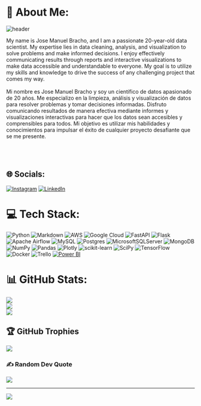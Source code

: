 # 💫 About Me:
![header](https://capsule-render.vercel.app/api?type=waving&height=300&section=header&text=👋%20Hello,%20I'm%20Jose&fontSize=50&&color=5:62a8ea,15:92a8d1,100:0d1117&desc=%20%20&fontColor=ffffff&fontAlignY=35)


My name is Jose Manuel Bracho, and I am a passionate 20-year-old data scientist. My expertise lies in data cleaning, analysis, and visualization to solve problems and make informed decisions. I enjoy effectively communicating results through reports and interactive visualizations to make data accessible and understandable to everyone. My goal is to utilize my skills and knowledge to drive the success of any challenging project that comes my way.<br><br>Mi nombre es Jose Manuel Bracho y soy un científico de datos apasionado de 20 años. Me especializo en la limpieza, análisis y visualización de datos para resolver problemas y tomar decisiones informadas. Disfruto comunicando resultados de manera efectiva mediante informes y visualizaciones interactivas para hacer que los datos sean accesibles y comprensibles para todos. Mi objetivo es utilizar mis habilidades y conocimientos para impulsar el éxito de cualquier proyecto desafiante que se me presente.<br><br><br><br>


## 🌐 Socials:
[![Instagram](https://img.shields.io/badge/Instagram-%23E4405F.svg?logo=Instagram&logoColor=white)](https://instagram.com/josebracho_03) [![LinkedIn](https://img.shields.io/badge/LinkedIn-%230077B5.svg?logo=linkedin&logoColor=white)](https://linkedin.com/in/www.linkedin.com/in/jose-manuel-bracho-navarro-35010324a) 

# 💻 Tech Stack:
![Python](https://img.shields.io/badge/python-3670A0?style=for-the-badge&logo=python&logoColor=ffdd54) ![Markdown](https://img.shields.io/badge/markdown-%23000000.svg?style=for-the-badge&logo=markdown&logoColor=white) ![AWS](https://img.shields.io/badge/AWS-%23FF9900.svg?style=for-the-badge&logo=amazon-aws&logoColor=white) ![Google Cloud](https://img.shields.io/badge/Google%20Cloud-%234285F4.svg?style=for-the-badge&logo=google-cloud&logoColor=white) ![FastAPI](https://img.shields.io/badge/FastAPI-005571?style=for-the-badge&logo=fastapi) ![Flask](https://img.shields.io/badge/flask-%23000.svg?style=for-the-badge&logo=flask&logoColor=white) ![Apache Airflow](https://img.shields.io/badge/Apache%20Airflow-017CEE?style=for-the-badge&logo=Apache%20Airflow&logoColor=white) ![MySQL](https://img.shields.io/badge/mysql-%2300f.svg?style=for-the-badge&logo=mysql&logoColor=white) ![Postgres](https://img.shields.io/badge/postgres-%23316192.svg?style=for-the-badge&logo=postgresql&logoColor=white) ![MicrosoftSQLServer](https://img.shields.io/badge/Microsoft%20SQL%20Sever-CC2927?style=for-the-badge&logo=microsoft%20sql%20server&logoColor=white) ![MongoDB](https://img.shields.io/badge/MongoDB-%234ea94b.svg?style=for-the-badge&logo=mongodb&logoColor=white) ![NumPy](https://img.shields.io/badge/numpy-%23013243.svg?style=for-the-badge&logo=numpy&logoColor=white) ![Pandas](https://img.shields.io/badge/pandas-%23150458.svg?style=for-the-badge&logo=pandas&logoColor=white) ![Plotly](https://img.shields.io/badge/Plotly-%233F4F75.svg?style=for-the-badge&logo=plotly&logoColor=white) ![scikit-learn](https://img.shields.io/badge/scikit--learn-%23F7931E.svg?style=for-the-badge&logo=scikit-learn&logoColor=white) ![SciPy](https://img.shields.io/badge/SciPy-%230C55A5.svg?style=for-the-badge&logo=scipy&logoColor=%white) ![TensorFlow](https://img.shields.io/badge/TensorFlow-%23FF6F00.svg?style=for-the-badge&logo=TensorFlow&logoColor=white) ![Docker](https://img.shields.io/badge/docker-%230db7ed.svg?style=for-the-badge&logo=docker&logoColor=white) ![Trello](https://img.shields.io/badge/Trello-%23026AA7.svg?style=for-the-badge&logo=Trello&logoColor=white) [![Power BI](https://img.shields.io/badge/Power%20BI-%23F2C811.svg?style=for-the-badge&logo=power-bi&logoColor=black)](https://powerbi.microsoft.com/)


# 📊 GitHub Stats:
![](https://github-readme-stats.vercel.app/api?username=jbracho03&theme=dark&hide_border=false&include_all_commits=false&count_private=false)<br/>
![](https://github-readme-streak-stats.herokuapp.com/?user=jbracho03&theme=dark&hide_border=false)<br/>
![](https://github-readme-stats.vercel.app/api/top-langs/?username=jbracho03&theme=dark&hide_border=false&include_all_commits=false&count_private=false&layout=compact)

## 🏆 GitHub Trophies
![](https://github-profile-trophy.vercel.app/?username=jbracho03&theme=radical&no-frame=false&no-bg=true&margin-w=4)

### ✍️ Random Dev Quote
![](https://quotes-github-readme.vercel.app/api?type=horizontal&theme=radical)

---
[![](https://visitcount.itsvg.in/api?id=jbracho03&icon=0&color=0)](https://visitcount.itsvg.in)

<!-- Proudly created with GPRM ( https://gprm.itsvg.in ) -->
